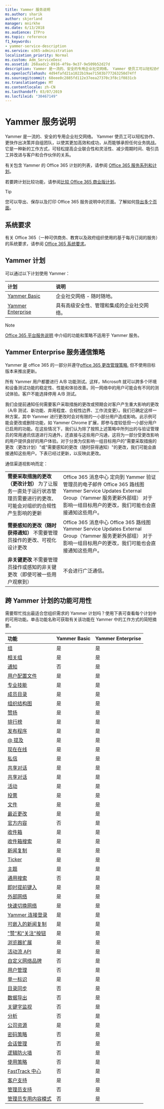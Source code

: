 ```yaml
---
title: Yammer 服务说明
ms.author: sharik
author: skjerland
manager: mnirkhe
ms.date: 6/13/2018
ms.audience: ITPro
ms.topic: reference
f1_keywords:
- yammer-service-description
ms.service: o365-administration
localization_priority: Normal
ms.custom: Adm_ServiceDesc
ms.assetid: 268aadc2-8916-4f9a-9e37-9e509b52d27d
description: Yammer 是一流的、安全的专用企业社交网络。 Yammer 使员工可以轻松协作、更快作出决策并自组团队，以使其更加高效和成功，从而能够承担任何业务挑战。 它是一种新的工作方式，可轻松提高企业联合性和灵活性、减少周期时间、吸引员工并改进与客户和合作伙伴的关系。
ms.openlocfilehash: 4d94fafd21a1022b19ae71503b777263250d74ff
ms.sourcegitcommit: 68eee0c2885fd112e37eea27370c3f8c1f0831cb
ms.translationtype: MT
ms.contentlocale: zh-CN
ms.lasthandoff: 03/07/2019
ms.locfileid: "30467149"
---
```

# <a name="yammer-service-description"></a>Yammer 服务说明

Yammer 是一流的、安全的专用企业社交网络。 Yammer 使员工可以轻松协作、更快作出决策并自组团队，以使其更加高效和成功，从而能够承担任何业务挑战。 它是一种新的工作方式，可轻松提高企业联合性和灵活性、减少周期时间、吸引员工并改进与客户和合作伙伴的关系。
  
有关包含 Yammer 的 Office 365 计划的列表，请参阅 [Office 365 服务系列和计划](../office-365-platform-service-description/office-365-plan-options.md#office-365-service-families-and-plans)。
  
若要跨计划比较功能，请参阅[比较 Office 365 商业版计划](http://go.microsoft.com/fwlink/?LinkID=799177&amp;clcid=0x409)。
  
> [!TIP]
> 您可以导出、保存以及打印 Office 365 服务说明中的页面。了解如何[导出多个页面](https://go.microsoft.com/fwlink/?LinkId=403349)。 
  
## <a name="system-requirements"></a>系统要求

有关 Office 365（一种可供商务、教育以及政府组织使用的基于每月订阅的服务）的系统要求，请参阅 [Office 365 系统要求](https://products.office.com/office-system-requirements/#Office365forBEG)。
  
## <a name="yammer-plans"></a>Yammer 计划

可以通过以下计划使用 Yammer：
  
|**计划**|**说明**|
|:-----|:-----|
|[Yammer Basic](https://go.microsoft.com/fwlink/?LinkId=691112) <br/> |企业社交网络 - 随时随地。  <br/> |
|[Yammer Enterprise](https://go.microsoft.com/fwlink/?LinkId=691122) <br/> |具有高级安全性、管理和集成的企业社交网络。  <br/> |
   
> [!NOTE]
> [Office 365 平台服务说明](../office-365-platform-service-description/office-365-platform-service-description.md) 中介绍的功能和策略不适用于 Yammer 服务。 
  
## <a name="yammer-enterprise-service-communications-policy"></a>Yammer Enterprise 服务通信策略
<a name="YammerCommsPolicy"> </a>

Yammer 是 office 365 的一部分并遵守[office 365 更改管理策略](https://blogs.office.com/2015/05/05/manage-change-and-stay-informed-in-office-365/), 但不使用目标版本来推出更新。 
  
所有 Yammer 用户都要进行 A/B 功能测试。这样，Microsoft 就可以跨多个环境和设备测试功能的稳定性、性能和体验改善。同一网络中的用户可能会有不同的测试体验。客户不能选择停用 A/B 测试。
  
我们会提前通知任何需要客户采取措施的更改或预期会对客户产生重大影响的更改（A/B 测试、新功能、弃用程度、合规性边界、工作流变更）。我们已确定这样一种方案，其中 Yammer 进行更改时会对有限的一小部分用户造成影响。此示例可能会更改或删除功能，如 Yammer Chrome 扩展，即参与度较低但一小部分用户已启用的功能。在这些情况下，我们认为除了按照上述策略中所列出的与验证管理员的常用通讯信道进行沟通外，还直接与这些用户沟通，这将为一部分受更改影响的用户提供良好的用户体验。对于分类为仅影响一组目标用户的"需要采取措施的更改（更改计划）"或"需要感知的更改（随时获得通知）"的更改，我们可能会直接通知这些用户。下表已经过更新，以反映此更改。 
  
通信渠道视影响而定：
  
|||
|:-----|:-----|
|**需要采取措施的更改（更改计划）**         为了让服务一直处于运行状态管理员需要进行的更改、可能会对组织的合规性产生影响的更新  <br/> |Office 365 消息中心 定向到 Yammer 验证管理员的电子邮件 Office 365 路线图Yammer Service Updates External Group（Yammer 服务更新外部组） 对于影响一组目标用户的更改，我们可能也会直接通知这些用户。 |
|**需要感知的更改（随时获得通知）**         不需要管理员操作的更改、可视化设计更改  <br/> |Office 365 消息中心 Office 365 路线图Yammer Service Updates External Group（Yammer 服务更新外部组） 对于影响一组目标用户的更改，我们可能也会直接通知这些用户。 |
|**非关键更改**         不需要管理员操作或感知的非关键更改（即使可被一些用户观察到）  <br/> |不会进行广泛通信。 |
   
## <a name="feature-availability-across-yammer-plans"></a>跨 Yammer 计划的功能可用性
<a name="YammerCommsPolicy"> </a>

需要帮忙找出最适合您组织需求的 Yammer 计划吗？使用下表可查看每个计划中的可用功能。单击功能名称可获取有关该功能在 Yammer 中的工作方式的简短摘要。
  
|**功能**|**Yammer Basic**|**Yammer Enterprise**|
|:-----|:-----|:-----|
|[组](group-features-in-yammer.md#groups) <br/> | 是  <br/> |是  <br/> |
|[相关组](group-features-in-yammer.md#related-groups) <br/> |是  <br/> |是  <br/> |
|[通知](group-features-in-yammer.md#announcements) <br/> |否  <br/> |是  <br/> |
|[用户配置文件](profile-features-in-yammer.md#user-profiles) <br/> |是  <br/> |是  <br/> |
|[专业技能](profile-features-in-yammer.md#expertise) <br/> |是  <br/> |是  <br/> |
|[成员目录](profile-features-in-yammer.md#member-directory) <br/> |是  <br/> |是  <br/> |
|[组织结构图](profile-features-in-yammer.md#org-chart) <br/> |是  <br/> |是  <br/> |
|[赞扬](profile-features-in-yammer.md#praise) <br/> |是  <br/> |是  <br/> |
|[排行榜](profile-features-in-yammer.md#leaderboards) <br/> |是  <br/> |是  <br/> |
|[发布程序](message-and-conversation-features-in-yammer.md#publisher) <br/> |是  <br/> |是  <br/> |
|[@ 提及](message-and-conversation-features-in-yammer.md#section) <br/> |是  <br/> |是  <br/> |
|[现在在线](message-and-conversation-features-in-yammer.md#online-now) <br/> |是  <br/> |是  <br/> |
|[私信](message-and-conversation-features-in-yammer.md#private-messages) <br/> |是  <br/> |是  <br/> |
|[共享对话](message-and-conversation-features-in-yammer.md#share-conversations) <br/> |是  <br/> |是  <br/> |
|[共享对话](message-and-conversation-features-in-yammer.md#share-conversations) <br/> |是  <br/> |是  <br/> |
|[活动](message-and-conversation-features-in-yammer.md#events) <br/> |是  <br/> |是  <br/> |
|[投票](message-and-conversation-features-in-yammer.md#polls) <br/> |是  <br/> |是  <br/> |
|[文件](document-collaboration-features-in-yammer.md#files) <br/> |是  <br/> |是  <br/> |
|[最近更改](document-collaboration-features-in-yammer.md#recent-changes) <br/> |是  <br/> |是  <br/> |
|[官方内容](document-collaboration-features-in-yammer.md#official-content) <br/> |否  <br/> |是  <br/> |
|[收件箱](inbox-features-in-yammer.md#inbox) <br/> |是  <br/> |是  <br/> |
|[收件箱搜索](inbox-features-in-yammer.md#inbox-search) <br/> |是  <br/> |是  <br/> |
|[新闻复制](discovery-features-in-yammer.md#feeds) <br/> |是  <br/> |是  <br/> |
|[Ticker](discovery-features-in-yammer.md#ticker) <br/> |是  <br/> |是  <br/> |
|[主题](discovery-features-in-yammer.md#topics) <br/> |是  <br/> |是  <br/> |
|[通用搜索](discovery-features-in-yammer.md#universal-search) <br/> |否  <br/> |是  <br/> |
|[即时提前键入](discovery-features-in-yammer.md#instant-type-ahead) <br/> |是  <br/> |是  <br/> |
|[外部网络](external-network-features-in-yammer.md#external-networks) <br/> |是  <br/> |是  <br/> |
|[快速切换网络](external-network-features-in-yammer.md#fast-network-switching) <br/> |是  <br/> |是  <br/> |
|[Yammer 连接登录](yammer-platform-features.md#yammer-connect-login) <br/> |是  <br/> |是  <br/> |
|[可嵌入的新闻复制](yammer-platform-features.md#embeddable-feeds) <br/> |是  <br/> |是  <br/> |
|["赞"和"关注"按钮](yammer-platform-features.md#like-and-follow-buttons) <br/> |是  <br/> |是  <br/> |
|[浏览器扩展](yammer-platform-features.md#browser-extension) <br/> |是  <br/> |是  <br/> |
|[活动流 API](yammer-platform-features.md#activity-stream-api) <br/> |是  <br/> |是  <br/> |
|[自定义网络品牌](administration-and-security-features-in-yammer.md#custom-network-branding) <br/> |否  <br/> |是  <br/> |
|[用户管理](administration-and-security-features-in-yammer.md#user-management) <br/> |否  <br/> |是  <br/> |
|[单一标识](administration-and-security-features-in-yammer.md#single-identity) <br/> |是  <br/> |是  <br/> |
|[目录同步](administration-and-security-features-in-yammer.md#directory-synchronization) <br/> |否  <br/> |是  <br/> |
|[数据导出](administration-and-security-features-in-yammer.md#data-export) <br/> |否  <br/> |是  <br/> |
|[关键字监视](administration-and-security-features-in-yammer.md#keyword-monitoring) <br/> |否  <br/> |是  <br/> |
|[分析](administration-and-security-features-in-yammer.md#analytics) <br/> |否  <br/> |是  <br/> |
|[公司资源](administration-and-security-features-in-yammer.md#company-resources) <br/> |是  <br/> |是  <br/> |
|[密码策略](administration-and-security-features-in-yammer.md#password-policies) <br/> |否  <br/> |是  <br/> |
|[会话管理](administration-and-security-features-in-yammer.md#session-management) <br/> |否  <br/> |是  <br/> |
|[逻辑防火墙](administration-and-security-features-in-yammer.md#logical-firewall) <br/> |否  <br/> |是  <br/> |
|[使用策略](administration-and-security-features-in-yammer.md#usage-policy) <br/> |否  <br/> |是  <br/> |
|[FastTrack 中心](http://go.microsoft.com/fwlink/?LinkID=518597&amp;clcid=0x409) <br/> |否  <br/> |是  <br/> |
|[客户支持](support-features-in-yammer.md#customer-support) <br/> |是  <br/> |是  <br/> |
|[管理员支持](support-features-in-yammer.md#administrator-support) <br/> |否  <br/> |是  <br/> |
|[管理员专用内容模式](administration-and-security-features-in-yammer.md#admin-private-content-mode) <br/> |否  <br/> |是  <br/> |
   

